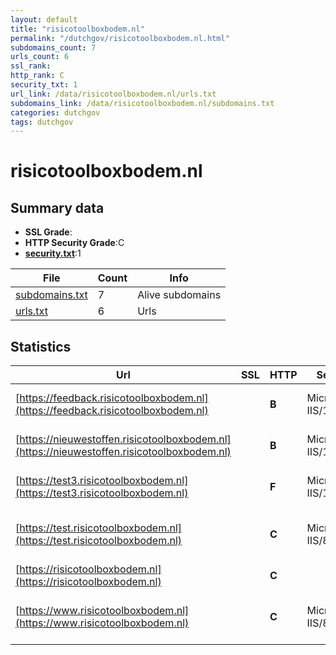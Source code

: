 ```yaml
---
layout: default
title: "risicotoolboxbodem.nl"
permalink: "/dutchgov/risicotoolboxbodem.nl.html"
subdomains_count: 7
urls_count: 6
ssl_rank: 
http_rank: C
security_txt: 1
url_link: /data/risicotoolboxbodem.nl/urls.txt
subdomains_link: /data/risicotoolboxbodem.nl/subdomains.txt
categories: dutchgov
tags: dutchgov
---
```



# risicotoolboxbodem.nl
## Summary data


 - **SSL Grade**:
 - **HTTP Security Grade**:C
 - **[security.txt](https://www.digitaleoverheid.nl/nieuws/standaard-security-txt-nu-verplicht-voor-overheid/)**:1


| File       | Count | Info |
|------------|-------|------|
|[subdomains.txt](/DutchGovScope/data/risicotoolboxbodem.nl/subdomains.txt)|7|Alive subdomains|
|[urls.txt](/DutchGovScope/data/risicotoolboxbodem.nl/urls.txt)|6|Urls|


## Statistics


| Url | SSL | HTTP | Server | Cookie | HSTS | CORS | CTO | CSP | XFO | XXP | RP |FP| Tech |Title |
|--------|-------|-------|------|------|------|------|------|------|------|------|------|------|------|------|
|[https://feedback.risicotoolboxbodem.nl](https://feedback.risicotoolboxbodem.nl)| | **B**|Microsoft-IIS/10.0| |:white_check_mark: | | | | | :white_check_mark: | :white_check_mark: | |HSTS IIS:10.0 Microsoft ASP.NET Windows Server|- Beheerpagina R...|
|[https://nieuwestoffen.risicotoolboxbodem.nl](https://nieuwestoffen.risicotoolboxbodem.nl)| | **B**|Microsoft-IIS/10.0| |:white_check_mark: | | | | | :white_check_mark: | :white_check_mark: | |HSTS IIS:10.0 Microsoft ASP.NET Windows Server|Welkom - Nieuwe...|
|[https://test3.risicotoolboxbodem.nl](https://test3.risicotoolboxbodem.nl)| | **F**|Microsoft-IIS/10.0| | | | | | | | :white_check_mark: | |HSTS IIS:10.0 Microsoft ASP.NET Windows Server|Welkom - Nieuwe...|
|[https://test.risicotoolboxbodem.nl](https://test.risicotoolboxbodem.nl)| | **C**|Microsoft-IIS/8.5|:warning: |:white_check_mark: | | | | | :white_check_mark: | :white_check_mark: | |HSTS IIS:8.5 Microsoft ASP.NET:4.0.30319 Windows Server|Object moved|
|[https://risicotoolboxbodem.nl](https://risicotoolboxbodem.nl)| | **C**||:warning: |:white_check_mark: | | | | | :white_check_mark: | :white_check_mark: | |||
|[https://www.risicotoolboxbodem.nl](https://www.risicotoolboxbodem.nl)| | **C**|Microsoft-IIS/8.5|:warning: |:white_check_mark: | | | | | :white_check_mark: | :white_check_mark: | |Bootstrap HSTS IIS:8.5 Microsoft ASP.NET:4.0.30319 Windows Server|RisicotoolboxBod...|


